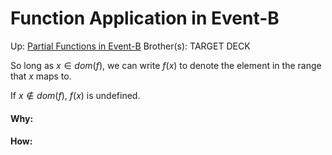 # Function Application in Event-B

Up: [Partial Functions in Event-B](partial_functions_in_event-b)
Brother(s):
TARGET DECK

So long as $x \in dom(f)$, we can write $f(x)$ to denote the element in the range that $x$  maps to.

If $x \notin dom(f)$, $f(x)$ is undefined.





































#### Why:
#### How:









